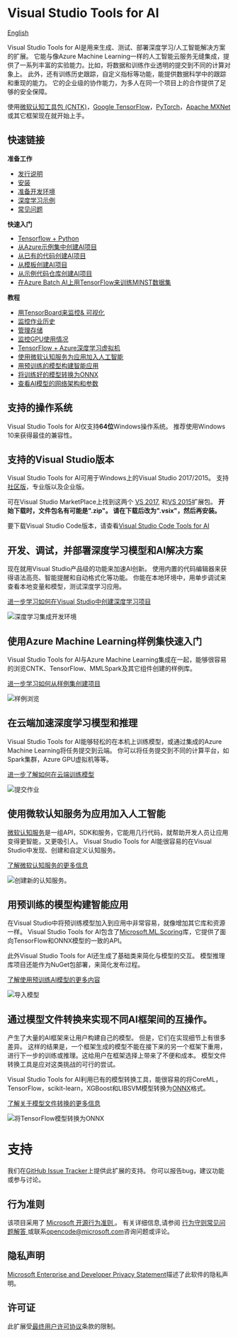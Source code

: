 # Visual Studio Tools for AI

[English](/README.md)

Visual Studio Tools for AI是用来生成、测试、部署深度学习/人工智能解决方案的扩展。 它能与像Azure Machine Learning一样的人工智能云服务无缝集成，提供了一系列丰富的实验能力。比如，将数据和训练作业透明的提交到不同的计算对象上。 此外，还有训练历史跟踪，自定义指标等功能，能提供数据科学中的跟踪和重现的能力。 它的企业级的协作能力，为多人在同一个项目上的合作提供了足够的安全保障。

使用[微软认知工具包 (CNTK)](http://www.microsoft.com/en-us/cognitive-toolkit)，[Google TensorFlow](https://www.tensorflow.org)，[PyTorch](https://pytorch.org/)，[Apache MXNet](https://mxnet.incubator.apache.org/)或其它框架现在就开始上手。

## 快速链接

**准备工作**

- [发行说明](docs/release-notes.md)
- [安装](docs/installation.md)
- [准备开发环境](docs/prepare-localmachine.md)
- [深度学习示例](https://github.com/Microsoft/samples-for-ai)
- [常见问题](docs/faq.md)

**快速入门**

- [Tensorflow + Python](docs/tensorflow-local.md)
- [从Azure示例集中创建AI项目](docs/quickstart-00-project-from-azuremachinelearning-gallery.md)
- [从已有的代码创建AI项目](docs/quickstart-01-project-from-existing.md)
- [从模板创建AI项目](docs/quickstart-02-project-from-template.md)
- [从示例代码仓库创建AI项目](docs/quickstart-03-project-from-repository.md)
- [在Azure Batch AI上用TensorFlow来训练MINST数据集](docs/quickstart-04-train-azure-batchai.md)

**教程**

- [用TensorBoard来监控& 可视化](docs/monitor-tensorboard.md)
- [监控作业历史](docs/job-history.md)
- [管理存储](docs/manage-storage.md)
- [监控GPU使用情况](docs/gpu-utilization.md)
- [TensorFlow + Azure深度学习虚拟机](docs/tensorflow-vm.md)
- [使用微软认知服务为应用加入人工智能](docs/cognitive-services.md)
- [用预训练的模型构建智能应用](docs/model-inference.md)
- [将训练好的模型转换为ONNX](docs/model-converter.md)
- [查看AI模型的网络架构和参数](docs/model-viewer.md)

## 支持的操作系统

Visual Studio Tools for AI仅支持**64位**Windows操作系统。 推荐使用Windows 10来获得最佳的兼容性。

## 支持的Visual Studio版本

Visual Studio Tools for AI可用于Windows上的Visual Studio 2017/2015。 支持[社区版](https://www.visualstudio.com/downloads/)，专业版以及企业版。

可在Visual Studio MarketPlace上找到这两个 [VS 2017](https://marketplace.visualstudio.com/items?itemName=ms-toolsai.vstoolsai-vs2017), 和[VS 2015](https://marketplace.visualstudio.com/items?itemName=ms-toolsai.vstoolsai-vs2015)扩展包。 **开始下载时，文件包名有可能是".zip"。 请在下载后改为".vsix"，然后再安装。**

要下载Visual Studio Code版本，请查看[Visual Studio Code Tools for AI](http://aka.ms/vscodetoolsforai)

## 开发、调试，并部署深度学习模型和AI解决方案

现在就用Visual Studio产品级的功能来加速AI创新。 使用内置的代码编辑器来获得语法高亮、智能提醒和自动格式化等功能。 你能在本地环境中，用单步调试来查看本地变量和模型，测试深度学习应用。

[进一步学习如何在Visual Studio中创建深度学习项目](docs/quickstart-02-project-from-template.md)

![深度学习集成开发环境](docs/media/ide.png)

## 使用Azure Machine Learning样例集快速入门

Visual Studio Tools for AI与Azure Machine Learning集成在一起，能够很容易的浏览CNTK、TensorFlow、MMLSpark及其它组件创建的样例库。

[进一步学习如何从样例集创建项目](docs/quickstart-00-project-from-azuremachinelearning-gallery.md)

![样例浏览](docs/media/gallery.png)

## 在云端加速深度学习模型和推理

Visual Studio Tools for AI能够轻松的在本机上训练模型，或通过集成的Azure Machine Learning将任务提交到云端。 你可以将任务提交到不同的计算平台，如Spark集群，Azure GPU虚拟机等等。

[进一步了解如何在云端训练模型](docs/tensorflow-vm.md)

![提交作业](docs/media/submitjobs.png)

## 使用微软认知服务为应用加入人工智能

[微软认知服务](https://azure.microsoft.com/en-us/services/cognitive-services/)是一组API，SDK和服务，它能用几行代码，就帮助开发人员让应用变得更智能，又更吸引人。 Visual Studio Tools for AI能很容易的在Visual Studio中发现、创建和自定义认知服务。

[了解微软认知服务的更多信息](docs/cognitive-services.md)

![创建新的认知服务。](docs/media/cognitive-services/create-service.png)

## 用预训练的模型构建智能应用

在Visual Studio中将预训练模型加入到应用中非常容易，就像增加其它库和资源一样。 Visual Studio Tools for AI包含了[Microsoft.ML.Scoring](https://www.nuget.org/packages/Microsoft.ML.Scoring/)库，它提供了面向TensorFlow和ONNX模型的一致的API。

此外Visual Studio Tools for AI还生成了基础类来简化与模型的交互。 模型推理库项目还能作为NuGet包部署，来简化发布过程。

[了解使用预训练AI模型的更多内容](docs/model-inference.md)

![导入模型](docs/media/model-inference/importer_dialog.png)

## 通过模型文件转换来实现不同AI框架间的互操作。

产生了大量的AI框架来让用户构建自己的模型。 但是，它们在实现细节上有很多差异。 这样的结果是，一个框架生成的模型不能在接下来的另一个框架下重用，进行下一步的训练或推理。这给用户在框架选择上带来了不便和成本。 模型文件转换工具是应对这类挑战的可行的尝试。

Visual Studio Tools for AI利用已有的模型转换工具，能很容易的将CoreML，TensorFlow，scikit-learn，XGBoost和LIBSVM模型转换为[ONNX](https://onnx.ai/)格式。

[了解关于模型文件转换的更多信息](docs/model-converter.md)

![将TensorFlow模型转换为ONNX](docs/media/model-converter/tensorflow.png)

# 支持

我们在[GitHub Issue Tracker](http://github.com/Microsoft/vs-tools-for-ai/issues)上提供此扩展的支持。 你可以报告bug，建议功能或参与讨论。

## 行为准则

该项目采用了 [ Microsoft 开源行为准则 ](https://opensource.microsoft.com/codeofconduct/)。 有关详细信息,请参阅 [ 行为守则常见问题解答 ](https://opensource.microsoft.com/codeofconduct/faq/) 或联系<opencode@microsoft.com>咨询问题或评论。

## 隐私声明

[Microsoft Enterprise and Developer Privacy Statement](https://go.microsoft.com/fwlink/?LinkId=786907&lang=en7)描述了此软件的隐私声明。

## 许可证

此扩展受[最终用户许可协议](https://www.visualstudio.com/license-terms/mlt552233/)条款的限制。